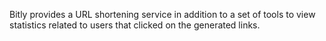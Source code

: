 Bitly provides a URL shortening service in addition to a set of tools to view statistics related to users that clicked on the generated links.